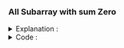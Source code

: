 ### All Subarray with sum Zero 
<details>
  <summary> Explanation : </summary> 
  
  Link : https://www.geeksforgeeks.org/print-all-subarrays-with-0-sum/
  
</details>


<details>
  <summary> Code : </summary> 
  
  
  ```
  #include<bits/stdc++.h>
#define ll             long long
#define pb             push_back
#define all(v)         v.begin(),v.end()
#define fr(i,s,e)      for(ll i=s;i<e;i++)
#define rfr(i,e,s)     for(ll i=e;i>=s;i--)
#define endl           "\n"
#define sz(a)          (ll)a.size()
#define mem1(a)        memset(a,-1,sizeof(a))
#define pii            pair<int,int>
#define fi             first
#define se             second
#define mod            1000000007
#define fast           ios_base::sync_with_stdio(0);cin.tie(NULL);cout.tie(NULL)
using namespace std;

int main(){
    ll n , x , sm = 0 , total_subarray = 0 ;
    cin >> n ;

    map<ll,vector<ll>>mp;
    vector< pii > ans ;
    mp[0].pb(0);

    fr(i,1,n+1) {
        cin >>  x ;
        (sm+=x);
        mp[sm].pb(i);
    }

    for(auto a : mp ){
        ll d = a.se.size();
        total_subarray += (d*(d-1)/2);
        fr(i,0,d-1){
            fr(j,i+1,d){
                ans.pb({a.se[i]+1,a.se[j]});
            }
        }
    }
    cout << total_subarray << endl;
    for(auto a : ans ) cout << a.fi <<" "<< a.se << endl;


return 0 ;
}



  ```
  
  
</details>
